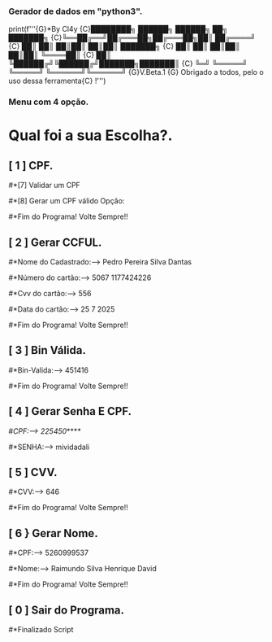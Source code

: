 
### Gerador de dados em "python3".
print(f'''{G}*By Cl4y
{C}████████╗ ██████╗  ██████╗ ██╗     ███████╗
{C}╚══██╔══╝██╔═══██╗██╔═══██╗██║     ██╔════╝
{C}   ██║   ██║   ██║██║   ██║██║     ███████╗
{C}   ██║   ██║   ██║██║   ██║██║     ╚════██║
{C}   ██║   ╚██████╔╝╚██████╔╝███████╗███████║
{C}   ╚═╝    ╚═════╝  ╚═════╝ ╚══════╝╚══════╝ {G}V.Beta.1
{G} Obrigado a todos, pelo o uso dessa ferramenta{C} !''')
### Menu com 4 opção.
# Qual foi a sua Escolha?.

## [ 1 ] CPF.  
#*[7] Validar um CPF

#*[8] Gerar um CPF válido
Opção:

#*Fim do Programa! Volte Sempre!!


## [ 2 ] Gerar CCFUL. 
#*Nome do Cadastrado:--> Pedro Pereira Silva Dantas

#*Número do cartão:--> 5067 1177424226

#*Cvv do cartão:--> 556

#*Data do cartão:--> 25 7 2025

#*Fim do Programa! Volte Sempre!!


## [ 3 ] Bin Válida.      

#*Bin-Valida:-->  451416

#*Fim do Programa! Volte Sempre!!

## [ 4 ] Gerar Senha E CPF. 

#*CPF:-->  225450*****

#*SENHA:-->  mividadali


## [ 5 ] CVV.             

#*CVV:-->  646

#*Fim do Programa! Volte Sempre!!

## [ 6 } Gerar Nome.     

#*CPF:--> 5260999537

#*Nome:--> Raimundo Silva Henrique David

#*Fim do Programa! Volte Sempre!!

## [ 0 ] Sair do Programa. 

#*Finalizado Script 
